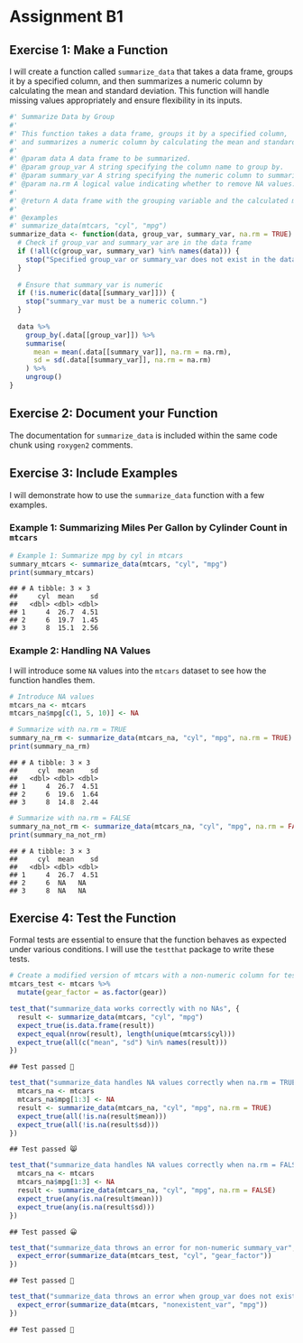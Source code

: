 Assignment B1
================

## Exercise 1: Make a Function

I will create a function called `summarize_data` that takes a data
frame, groups it by a specified column, and then summarizes a numeric
column by calculating the mean and standard deviation. This function
will handle missing values appropriately and ensure flexibility in its
inputs.

``` r
#' Summarize Data by Group
#'
#' This function takes a data frame, groups it by a specified column,
#' and summarizes a numeric column by calculating the mean and standard deviation.
#'
#' @param data A data frame to be summarized.
#' @param group_var A string specifying the column name to group by.
#' @param summary_var A string specifying the numeric column to summarize.
#' @param na.rm A logical value indicating whether to remove NA values. Defaults to TRUE.
#'
#' @return A data frame with the grouping variable and the calculated mean and standard deviation.
#'
#' @examples
#' summarize_data(mtcars, "cyl", "mpg")
summarize_data <- function(data, group_var, summary_var, na.rm = TRUE) {
  # Check if group_var and summary_var are in the data frame
  if (!all(c(group_var, summary_var) %in% names(data))) {
    stop("Specified group_var or summary_var does not exist in the data frame.")
  }
  
  # Ensure that summary_var is numeric
  if (!is.numeric(data[[summary_var]])) {
    stop("summary_var must be a numeric column.")
  }
  
  data %>%
    group_by(.data[[group_var]]) %>%
    summarise(
      mean = mean(.data[[summary_var]], na.rm = na.rm),
      sd = sd(.data[[summary_var]], na.rm = na.rm)
    ) %>%
    ungroup()
}
```

## Exercise 2: Document your Function

The documentation for `summarize_data` is included within the same code
chunk using `roxygen2` comments.

## Exercise 3: Include Examples

I will demonstrate how to use the `summarize_data` function with a few
examples.

### Example 1: Summarizing Miles Per Gallon by Cylinder Count in `mtcars`

``` r
# Example 1: Summarize mpg by cyl in mtcars
summary_mtcars <- summarize_data(mtcars, "cyl", "mpg")
print(summary_mtcars)
```

    ## # A tibble: 3 × 3
    ##     cyl  mean    sd
    ##   <dbl> <dbl> <dbl>
    ## 1     4  26.7  4.51
    ## 2     6  19.7  1.45
    ## 3     8  15.1  2.56

### Example 2: Handling NA Values

I will introduce some `NA` values into the `mtcars` dataset to see how
the function handles them.

``` r
# Introduce NA values
mtcars_na <- mtcars
mtcars_na$mpg[c(1, 5, 10)] <- NA

# Summarize with na.rm = TRUE
summary_na_rm <- summarize_data(mtcars_na, "cyl", "mpg", na.rm = TRUE)
print(summary_na_rm)
```

    ## # A tibble: 3 × 3
    ##     cyl  mean    sd
    ##   <dbl> <dbl> <dbl>
    ## 1     4  26.7  4.51
    ## 2     6  19.6  1.64
    ## 3     8  14.8  2.44

``` r
# Summarize with na.rm = FALSE
summary_na_not_rm <- summarize_data(mtcars_na, "cyl", "mpg", na.rm = FALSE)
print(summary_na_not_rm)
```

    ## # A tibble: 3 × 3
    ##     cyl  mean    sd
    ##   <dbl> <dbl> <dbl>
    ## 1     4  26.7  4.51
    ## 2     6  NA   NA   
    ## 3     8  NA   NA

## Exercise 4: Test the Function

Formal tests are essential to ensure that the function behaves as
expected under various conditions. I will use the `testthat` package to
write these tests.

``` r
# Create a modified version of mtcars with a non-numeric column for testing
mtcars_test <- mtcars %>%
  mutate(gear_factor = as.factor(gear))

test_that("summarize_data works correctly with no NAs", {
  result <- summarize_data(mtcars, "cyl", "mpg")
  expect_true(is.data.frame(result))
  expect_equal(nrow(result), length(unique(mtcars$cyl)))
  expect_true(all(c("mean", "sd") %in% names(result)))
})
```

    ## Test passed 🌈

``` r
test_that("summarize_data handles NA values correctly when na.rm = TRUE", {
  mtcars_na <- mtcars
  mtcars_na$mpg[1:3] <- NA
  result <- summarize_data(mtcars_na, "cyl", "mpg", na.rm = TRUE)
  expect_true(all(!is.na(result$mean)))
  expect_true(all(!is.na(result$sd)))
})
```

    ## Test passed 😸

``` r
test_that("summarize_data handles NA values correctly when na.rm = FALSE", {
  mtcars_na <- mtcars
  mtcars_na$mpg[1:3] <- NA
  result <- summarize_data(mtcars_na, "cyl", "mpg", na.rm = FALSE)
  expect_true(any(is.na(result$mean)))
  expect_true(any(is.na(result$sd)))
})
```

    ## Test passed 😀

``` r
test_that("summarize_data throws an error for non-numeric summary_var", {
  expect_error(summarize_data(mtcars_test, "cyl", "gear_factor"))
})
```

    ## Test passed 🎉

``` r
test_that("summarize_data throws an error when group_var does not exist", {
  expect_error(summarize_data(mtcars, "nonexistent_var", "mpg"))
})
```

    ## Test passed 🎊
